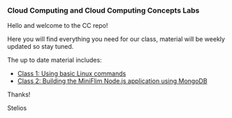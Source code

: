 ### Cloud Computing and Cloud Computing Concepts Labs

Hello and welcome to the CC repo!

Here you will find everything you need for our class, material will be weekly updated so stay tuned.

The up to date material includes:

* [Class 1: Using basic Linux commands](https://github.com/steliosot/cc/tree/master/Class%201)
* [Class 2: Building the MiniFlim Node.js application using MongoDB](https://github.com/steliosot/cc/tree/master/Class%202)

Thanks!

Stelios